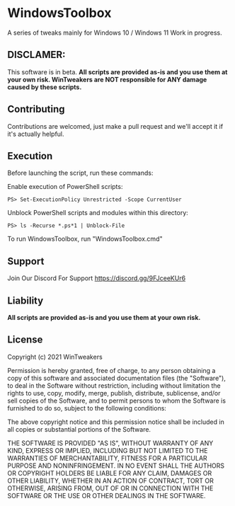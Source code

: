 # WindowsToolbox
A series of tweaks mainly for Windows 10 / Windows 11
Work in progress.

## DISCLAMER:

This software is in beta. **All scripts are provided as-is and you use them at your own risk. WinTweakers are NOT responsible for ANY damage caused by these scripts.**

## Contributing

Contributions are welcomed, just make a pull request and we'll accept it if it's actually helpful.

## Execution
Before launching the script, run these commands:

Enable execution of PowerShell scripts:

    PS> Set-ExecutionPolicy Unrestricted -Scope CurrentUser

Unblock PowerShell scripts and modules within this directory:

    PS> ls -Recurse *.ps*1 | Unblock-File

To run WindowsToolbox, run "WindowsToolbox.cmd"

## Support
Join Our Discord For Support https://discord.gg/9FJceeKUr6

## Liability

**All scripts are provided as-is and you use them at your own risk.**

## License

Copyright (c) 2021 WinTweakers

Permission is hereby granted, free of charge, to any person obtaining a copy
of this software and associated documentation files (the "Software"), to deal
in the Software without restriction, including without limitation the rights
to use, copy, modify, merge, publish, distribute, sublicense, and/or sell
copies of the Software, and to permit persons to whom the Software is
furnished to do so, subject to the following conditions:

The above copyright notice and this permission notice shall be included in all
copies or substantial portions of the Software.

THE SOFTWARE IS PROVIDED "AS IS", WITHOUT WARRANTY OF ANY KIND, EXPRESS OR
IMPLIED, INCLUDING BUT NOT LIMITED TO THE WARRANTIES OF MERCHANTABILITY,
FITNESS FOR A PARTICULAR PURPOSE AND NONINFRINGEMENT. IN NO EVENT SHALL THE
AUTHORS OR COPYRIGHT HOLDERS BE LIABLE FOR ANY CLAIM, DAMAGES OR OTHER
LIABILITY, WHETHER IN AN ACTION OF CONTRACT, TORT OR OTHERWISE, ARISING FROM,
OUT OF OR IN CONNECTION WITH THE SOFTWARE OR THE USE OR OTHER DEALINGS IN THE
SOFTWARE.
